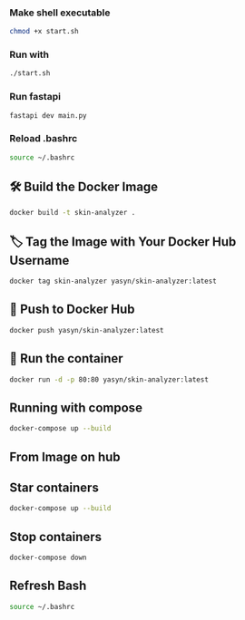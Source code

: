 ### Make shell executable

```bash
chmod +x start.sh
```

### Run with

```bash
./start.sh
```

### Run fastapi

```bash
fastapi dev main.py
```

### Reload .bashrc

```bash
source ~/.bashrc
```

## 🛠️ Build the Docker Image

```bash
docker build -t skin-analyzer .
```

## 🏷️ Tag the Image with Your Docker Hub Username

```bash
docker tag skin-analyzer yasyn/skin-analyzer:latest
```

## 🚀 Push to Docker Hub

```bash
docker push yasyn/skin-analyzer:latest
```

## 🚀 Run the container

```bash
docker run -d -p 80:80 yasyn/skin-analyzer:latest
```

## Running with compose

```bash
docker-compose up --build
```

## From Image on hub

## Star containers

```bash
docker-compose up --build
```

## Stop containers

```bash
docker-compose down
```

## Refresh Bash

```bash
source ~/.bashrc
```
